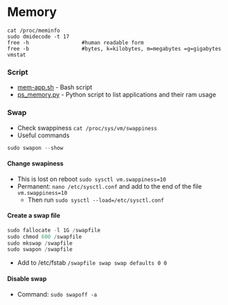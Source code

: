 # Memory

````
cat /proc/meminfo
sudo dmidecode -t 17
free -h                 #human readable form
free -b                 #bytes, k=kilobytes, m=megabytes =g=gigabytes
vmstat
````

### Script
- [mem-app.sh](https://github.com/Am0rphous/Bash/blob/master/Memory/mem-app.sh) - Bash script
- [ps_memory.py](https://github.com/Am0rphous/Python/blob/main/Memory/ps_mem.py) - Python script to list applications and their ram usage

### Swap
- Check swappiness `cat /proc/sys/vm/swappiness`
- Useful commands
````powershell
sudo swapon --show
````
#### Change swapiness
- This is lost on reboot `sudo sysctl vm.swappiness=10`
- Permanent: `nano /etc/sysctl.conf` and add to the end of the file `vm.swappiness=10`
  - Then run `sudo sysctl --load=/etc/sysctl.conf`
#### Create a swap file
````powershell
sudo fallocate -l 1G /swapfile
sudo chmod 600 /swapfile
sudo mkswap /swapfile
sudo swapon /swapfile
````
- Add to /etc/fstab `/swapfile swap swap defaults 0 0`
#### Disable swap
- Command: `sudo swapoff -a  `

